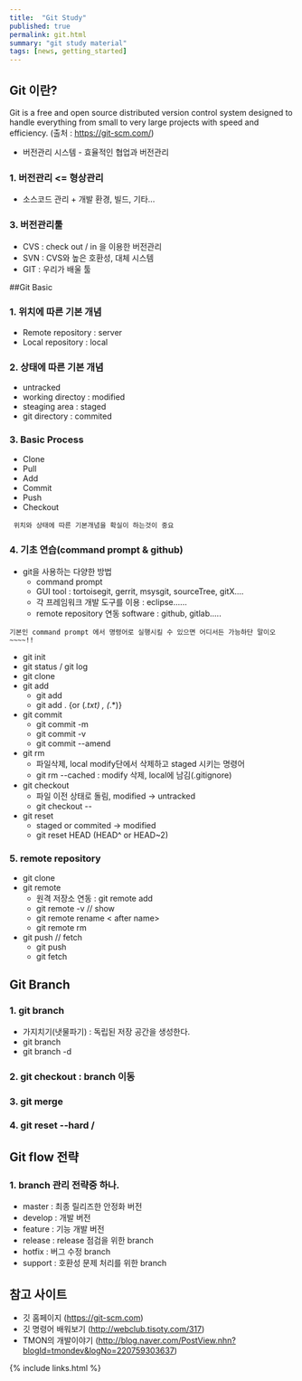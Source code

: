 ```yaml
---
title:  "Git Study"
published: true
permalink: git.html
summary: "git study material"
tags: [news, getting_started]
---
```


## Git 이란?

Git is a free and open source distributed version control system designed to handle everything from small to very large projects with speed and efficiency. (출처 : https://git-scm.com/)
* 버전관리 시스템 - 효율적인 협업과 버전관리

### 1. 버전관리 <= 형상관리

* 소스코드 관리 + 개발 환경, 빌드, 기타...


### 3. 버전관리툴

* CVS : check out / in 을 이용한 버전관리
* SVN : CVS와 높은 호환성, 대체 시스템
* GIT : 우리가 배울 툴

##Git Basic

### 1. 위치에 따른 기본 개념

 * Remote repository : server
 * Local repository : local
	

### 2. 상태에 따른 기본 개념

 * untracked
 * working directoy : modified
 * steaging area : staged
 * git directory : commited
	
### 3. Basic Process

 * Clone
 * Pull
 * Add
 * Commit
 * Push
 * Checkout

```
 위치와 상태에 따른 기본개념을 확실이 하는것이 중요
```
	
### 4. 기초 연습(command prompt & github)
   
 * git을 사용하는 다양한 방법
   - command prompt
   - GUI tool : tortoisegit, gerrit, msysgit, sourceTree, gitX....
   - 각 프레임워크 개발 도구를 이용 : eclipse......
   - remote repository 연동 software : github, gitlab.....

```
기본인 command prompt 에서 명령어로 실행시킬 수 있으면 어디서든 가능하단 말이오~~~~!!
```

 * git init
 * git status / git log
 * git clone
 * git add
   - git add <file name>
   - git add . {or (*.txt) , (*.*)} 
 * git commit
   - git commit -m <commit message>
   - git commit -v
   - git commit --amend
 * git rm
   - 파일삭제, local modify단에서 삭제하고 staged 시키는 명령어
   - git rm --cached <file name> : modify 삭제, local에 남김(.gitignore) 
 * git checkout
   - 파일 이전 상태로 돌림, modified → untracked
   - git checkout -- <file name> 
 * git reset
   - staged or commited → modified
   - git reset HEAD <file name> (HEAD^ or HEAD~2)

### 5. remote repository
 
 * git clone <url>
 * git remote
   - 원격 저장소 연동 : git remote add <remote repository name> <url>
   - git remote -v // show <remote repository name>
   - git remote rename <before name> < after name>
   - git remote rm <remote repository name>
 * git push // fetch
   - git push <remote repository name> <branch name>
   - git fetch <branch name>

## Git Branch

### 1. git branch

 * 가지치기(냇물파기) : 독립된 저장 공간을 생성한다. 
 * git branch <branch name>
 * git branch -d <branch name>

### 2. git checkout <branch name> : branch 이동

### 3. git merge <branch name>

### 4. git reset --hard <remote name>/<branch name>

## Git flow 전략

### 1. branch 관리 전략중 하나.

 * master : 최종 릴리즈한 안정화 버전
 * develop : 개발 버전
 * feature : 기능 개발 버전
 * release : release 점검을 위한 branch
 * hotfix : 버그 수정 branch
 * support : 호환성 문제 처리를 위한 branch

## 참고 사이트

 * 깃 홈페이지 (https://git-scm.com)
 * 깃 명령어 배워보기 (http://webclub.tisoty.com/317)
 * TMON의 개발이야기 (http://blog.naver.com/PostView.nhn?blogId=tmondev&logNo=220759303637)

{% include links.html %}